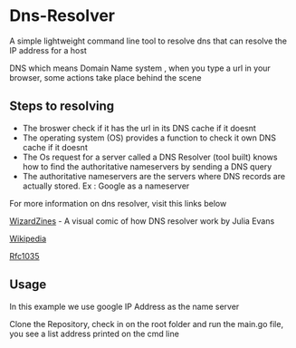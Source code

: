 # Dns-Resolver

A simple lightweight command line tool to resolve dns that can resolve the IP address for a host

DNS which means Domain Name system , when you type a url in your browser, some actions take place behind the scene

## Steps to resolving
* The broswer check if it has the url in its DNS cache if it doesnt
* The operating system (OS) provides a function to check it own DNS cache if it doesnt
* The Os request for a server called a DNS Resolver (tool built) knows how to find the authoritative nameservers by sending a DNS query
* The authoritative nameservers are the servers where DNS records are actually stored. Ex : Google as a nameserver


For more information on dns resolver, visit this links below

[WizardZines](https://wizardzines.com/comics/cast-of-characters/) - A visual comic of how DNS resolver work by Julia Evans

[Wikipedia](https://en.wikipedia.org/wiki/Domain_Name_System)

[Rfc1035](https://datatracker.ietf.org/doc/html/rfc1035)

## Usage

In this example we use google IP Address as the name server

Clone the Repository, check in on the root folder and run the main.go file, you see a list address printed on the cmd line

